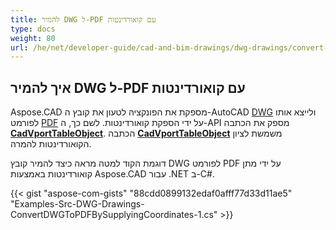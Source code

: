 ```yaml
---
title: להמיר DWG ל-PDF עם קואורדינטות
type: docs
weight: 80
url: /he/net/developer-guide/cad-and-bim-drawings/dwg-drawings/convert-dwg-to-dwf-with-coordinatesconvert-dwg-to-pdf-with-coordinates/
---
```



## **איך להמיר DWG ל-PDF עם קואורדינטות**

Aspose.CAD מספקת את הפונקציה לטעון את קובץ ה-AutoCAD [DWG](https://docs.fileformat.com/cad/dwg/) ולייצא אותו לפורמט [PDF](https://docs.fileformat.com/pdf/) על ידי הספקת קואורדינטות. לשם כך, ה-API מספק את הכתבה [**CadVportTableObject**](https://reference.aspose.com/cad/net/aspose.cad.fileformats.cad.cadtables/cadvporttableobject). הכתבה [**CadVportTableObject**](https://reference.aspose.com/cad/net/aspose.cad.fileformats.cad.cadtables/cadvporttableobject) משמשת לציון הקואורדינטות להמרה.

דוגמת הקוד למטה מראה כיצד להמיר קובץ DWG לפורמט PDF על ידי מתן קואורדינטות באמצעות Aspose.CAD עבור .NET ב-C#.

{{< gist "aspose-com-gists" "88cdd0899132edaf0afff77d33d11ae5" "Examples-Src-DWG-Drawings-ConvertDWGToPDFBySupplyingCoordinates-1.cs" >}}

